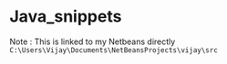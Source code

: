 # Java_snippets

Note : This is linked to my Netbeans directly
`C:\Users\Vijay\Documents\NetBeansProjects\vijay\src`
